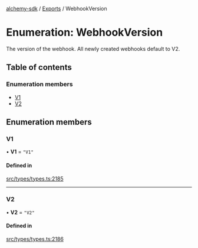 [alchemy-sdk](../README.md) / [Exports](../modules.md) / WebhookVersion

# Enumeration: WebhookVersion

The version of the webhook. All newly created webhooks default to V2.

## Table of contents

### Enumeration members

- [V1](WebhookVersion.md#v1)
- [V2](WebhookVersion.md#v2)

## Enumeration members

### V1

• **V1** = `"V1"`

#### Defined in

[src/types/types.ts:2185](https://github.com/alchemyplatform/alchemy-sdk-js/blob/46e9716/src/types/types.ts#L2185)

___

### V2

• **V2** = `"V2"`

#### Defined in

[src/types/types.ts:2186](https://github.com/alchemyplatform/alchemy-sdk-js/blob/46e9716/src/types/types.ts#L2186)
